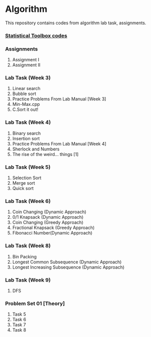 # Algorithm
This repository contains codes from algorithm lab task, assignments.
### [Statistical Toolbox codes](https://github.com/foysal15-12486/algorithms-lab/tree/master/Statistical%20Toolbox%20Project)

### Assignments
1. Assignment I
2. Assignment II

### Lab Task (Week 3)
1. Linear search
2. Bubble sort
3. Practice Problems From Lab Manual [Week 3]
4. Min-Max.cpp
5. C.Sort it out!

### Lab Task (Week 4)
1. Binary search
2. Insertion sort
3. Practice Problems From Lab Manual [Week 4]
4. Sherlock and Numbers
5. The rise of the weird... things [1]

### Lab Task (Week 5)
1. Selection Sort
2. Merge sort
3. Quick sort

### Lab Task (Week 6)
1. Coin Changing (Dynamic Approach)
2. 0/1 Knapsack (Dynamic Approach)
3. Coin Changing (Greedy Approach)
4. Fractional Knapsack (Greedy Approach)
5. Fibonacci Number(Dynamic Approach)

### Lab Task (Week 8)
1. Bin Packing
2. Longest Common Subsequence (Dynamic Approach)
3. Longest Increasing Subsequence (Dynamic Approach)

### Lab Task (Week 9)
1. DFS

### Problem Set 01 [Theory]
1. Task 5
2. Task 6
3. Task 7
4. Task 8
